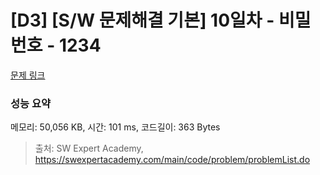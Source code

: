 # [D3] [S/W 문제해결 기본] 10일차 - 비밀번호 - 1234 

[문제 링크](https://swexpertacademy.com/main/code/problem/problemDetail.do?contestProbId=AV14_DEKAJcCFAYD) 

### 성능 요약

메모리: 50,056 KB, 시간: 101 ms, 코드길이: 363 Bytes



> 출처: SW Expert Academy, https://swexpertacademy.com/main/code/problem/problemList.do
